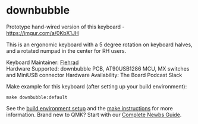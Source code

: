 # downbubble

Prototype hand-wired version of this keyboard - https://imgur.com/a/0KbX1JH

This is an ergonomic keyboard with a 5 degree rotation on keyboard halves, and a rotated numpad in the center for RH users.

Keyboard Maintainer: [Flehrad](https://github.com/flehrad)  
Hardware Supported: downbubble PCB, AT90USB1286 MCU, MX switches and MiniUSB connector
Hardware Availability: The Board Podcast Slack

Make example for this keyboard (after setting up your build environment):

    make downbubble:default

See the [build environment setup](https://docs.qmk.fm/#/getting_started_build_tools) and the [make instructions](https://docs.qmk.fm/#/getting_started_make_guide) for more information. Brand new to QMK? Start with our [Complete Newbs Guide](https://docs.qmk.fm/#/newbs).
